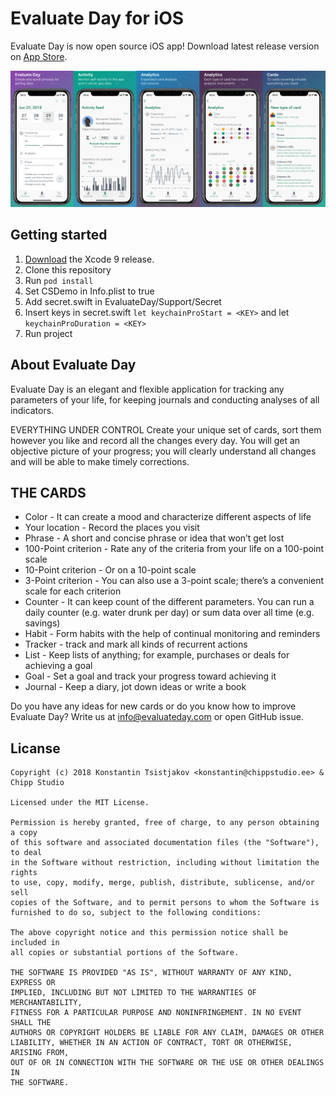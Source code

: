 # Evaluate Day for iOS

Evaluate Day is now open source iOS app! Download latest release version on [App Store](https://itunes.apple.com/app/apple-store/id1319180010?pt=117725108&ct=GitHub&mt=8).

![Evaluate Day for iOS](github/screenshots.png)

## Getting started

1. [Download](https://developer.apple.com/xcode/download/) the Xcode 9 release.
2. Clone this repository
3. Run `pod install`
4. Set CSDemo in Info.plist to true
5. Add secret.swift in EvaluateDay/Support/Secret
6. Insert keys in secret.swift `let keychainProStart = <KEY>` and let `keychainProDuration = <KEY>`
7. Run project

## About Evaluate Day

Evaluate Day is an elegant and flexible application for tracking any parameters of your life, for keeping journals and conducting analyses of all indicators.

EVERYTHING UNDER CONTROL
Create your unique set of cards, sort them however you like and record all the changes every day. You will get an objective picture of your progress; you will clearly understand all changes and will be able to make timely corrections.

## THE CARDS
- Color - It can create a mood and characterize different aspects of life
- Your location - Record the places you visit
- Phrase - A short and concise phrase or idea that won’t get lost
- 100-Point criterion - Rate any of the criteria from your life on a 100-point scale
- 10-Point criterion - Or on a 10-point scale
- 3-Point criterion - You can also use a 3-point scale; there’s a convenient scale for each criterion
- Counter - It can keep count of the different parameters. You can run a daily counter (e.g. water drunk per day) or sum data over all time (e.g. savings)
- Habit - Form habits with the help of continual monitoring and reminders
- Tracker - track and mark all kinds of recurrent actions
- List - Keep lists of anything; for example, purchases or deals for achieving a goal
- Goal - Set a goal and track your progress toward achieving it
- Journal - Keep a diary, jot down ideas or write a book

Do you have any ideas for new cards or do you know how to improve Evaluate Day? Write us at info@evaluateday.com or open GitHub issue.

## Licanse

```
Copyright (c) 2018 Konstantin Tsistjakov <konstantin@chippstudio.ee> & Chipp Studio

Licensed under the MIT License.

Permission is hereby granted, free of charge, to any person obtaining a copy
of this software and associated documentation files (the "Software"), to deal
in the Software without restriction, including without limitation the rights
to use, copy, modify, merge, publish, distribute, sublicense, and/or sell
copies of the Software, and to permit persons to whom the Software is
furnished to do so, subject to the following conditions:

The above copyright notice and this permission notice shall be included in
all copies or substantial portions of the Software.

THE SOFTWARE IS PROVIDED "AS IS", WITHOUT WARRANTY OF ANY KIND, EXPRESS OR
IMPLIED, INCLUDING BUT NOT LIMITED TO THE WARRANTIES OF MERCHANTABILITY,
FITNESS FOR A PARTICULAR PURPOSE AND NONINFRINGEMENT. IN NO EVENT SHALL THE
AUTHORS OR COPYRIGHT HOLDERS BE LIABLE FOR ANY CLAIM, DAMAGES OR OTHER
LIABILITY, WHETHER IN AN ACTION OF CONTRACT, TORT OR OTHERWISE, ARISING FROM,
OUT OF OR IN CONNECTION WITH THE SOFTWARE OR THE USE OR OTHER DEALINGS IN
THE SOFTWARE.
```



